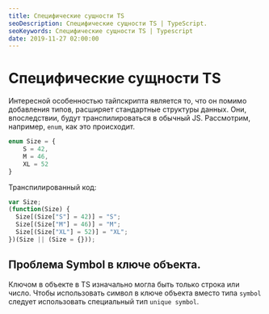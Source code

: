 ```yaml
---
title: Cпецифические сущности TS
seoDescription: Cпецифические сущности TS | TypeScript.
seoKeywords: Cпецифические сущности TS | Typescript
date: 2019-11-27 02:00:00
---
```

# Cпецифические сущности TS

Интересной особенностью тайпскрипта является то, что он помимо добавления типов, расширяет стандартные структуры данных. Они, впоследствии, будут транспилироваться в обычный JS. Рассмотрим, например, `enum`, как это происходит.

```typescript
enum Size = {
    S = 42,
    M = 46,
    XL = 52
}
```

Транспилированный код:

```javascript
var Size;
(function(Size) {
  Size[(Size["S"] = 42)] = "S";
  Size[(Size["M"] = 46)] = "M";
  Size[(Size["XL"] = 52)] = "XL";
})(Size || (Size = {}));
```

## Проблема Symbol в ключе объекта.

Ключом в объекте в TS изначально могла быть только строка или число. Чтобы использовать символ в ключе объекта вместо типа `symbol` следует использовать специальный тип `unique symbol`.